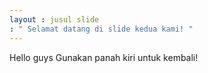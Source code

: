 ```yaml
---
layout : jusul slide
: " Selamat datang di slide kedua kami! "
---
```

Hello guys
Gunakan panah kiri untuk kembali!
